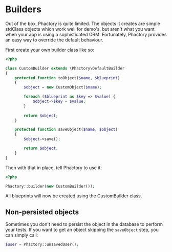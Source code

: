 # Builders

Out of the box, Phactory is quite limited. The objects it creates are simple stdClass objects 
which work well for demo's, but aren't what you want when your app is using a sophisticated
ORM. Fortunately, Phactory provides an easy way to override the default behaviour.

First create your own builder class like so:

```php
<?php

class CustomBuilder extends \Phactory\DefaultBuilder
{
    protected function toObject($name, $blueprint)
    {
        $object = new CustomObject($name);

        foreach ($blueprint as $key => $value) {
            $object->$key = $value;
        }
        
        return $object;
    }

    protected function saveObject($name, $object)
    {
        $object->save();

        return $object;
    }
}

```

Then with that in place, tell Phactory to use it:

```php
<?php

Phactory::builder(new CustomBuilder());

```

All blueprints will now be created using the CustomBuilder class.

## Non-persisted objects

Sometimes you don't need to persist the object in the database to perform your
tests. If you want to get an object skipping the `saveObject` step, you can simply call:

```php
$user = Phactory::unsavedUser();
```
